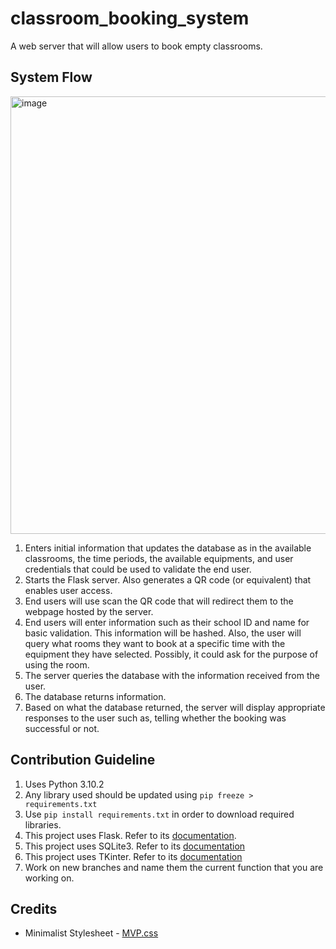 # classroom_booking_system
A web server that will allow users to book empty classrooms.

## System Flow
<img width="700" alt="image" src="https://user-images.githubusercontent.com/46638829/205007299-9cabe9bf-4c87-424f-b095-b5b5a6aa938e.png">

1. Enters initial information that updates the database as in the available classrooms, the time periods, the available equipments, and user credentials that could be used to validate the end user.
2. Starts the Flask server. Also generates a QR code (or equivalent) that enables user access.
3. End users will use scan the QR code that will redirect them to the webpage hosted by the server.
4. End users will enter information such as their school ID and name for basic validation. This information will be hashed. Also, the user will query what rooms they want to book at a specific time with the equipment they have selected. Possibly, it could ask for the purpose of using the room.
5. The server queries the database with the information received from the user. 
6. The database returns information.
7. Based on what the database returned, the server will display appropriate responses to the user such as, telling whether the booking was successful or not.

## Contribution Guideline
1. Uses Python 3.10.2 
2. Any library used should be updated using `pip freeze > requirements.txt`
3. Use `pip install requirements.txt` in order to download required libraries.
4. This project uses Flask. Refer to its [documentation](https://flask.palletsprojects.com/en/2.2.x/quickstart/).
5. This project uses SQLite3. Refer to its [documentation](https://www.sqlite.org/quickstart.html)
6. This project uses TKinter. Refer to its [documentation](https://docs.python.org/3/library/tkinter.html#a-hello-world-program)
7. Work on new branches and name them the current function that you are working on.

## Credits
* Minimalist Stylesheet - [MVP.css](https://andybrewer.github.io/mvp/)
